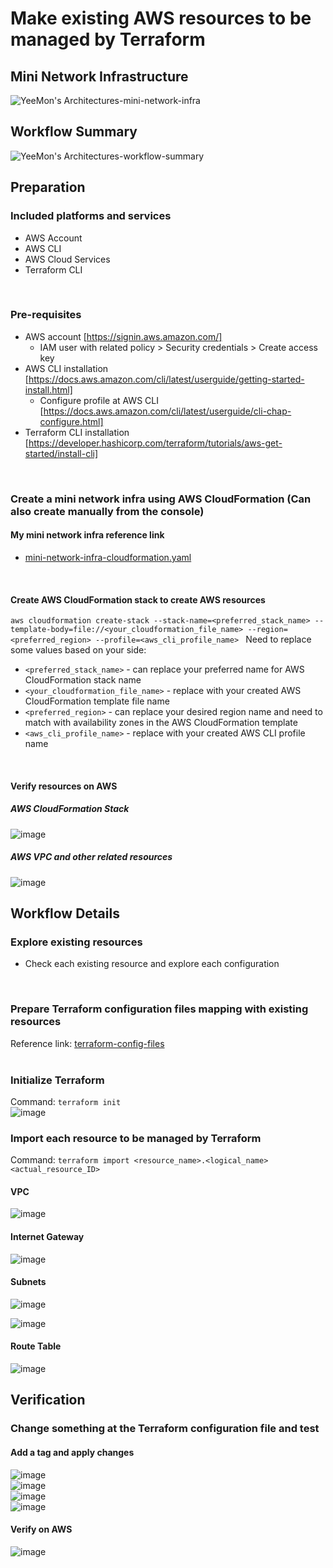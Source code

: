 # Make existing AWS resources to be managed by Terraform #
## Mini Network Infrastructure ##
![YeeMon's Architectures-mini-network-infra](https://github.com/yeemon4398/terraform-import/assets/40330106/82626098-d7d6-4428-8df5-18ab2af9e712)

## Workflow Summary ##
![YeeMon's Architectures-workflow-summary](https://github.com/yeemon4398/terraform-import/assets/40330106/498fba22-8889-4a24-be20-9c585d38bf2c)
<br>

## Preparation ##
### Included platforms and services ###
- AWS Account
- AWS CLI
- AWS Cloud Services
- Terraform CLI
<br>

### Pre-requisites ###
- AWS account [https://signin.aws.amazon.com/]
  - IAM user with related policy > Security credentials > Create access key
- AWS CLI installation [https://docs.aws.amazon.com/cli/latest/userguide/getting-started-install.html]
  - Configure profile at AWS CLI [https://docs.aws.amazon.com/cli/latest/userguide/cli-chap-configure.html]
- Terraform CLI installation [https://developer.hashicorp.com/terraform/tutorials/aws-get-started/install-cli]
<br>

### Create a mini network infra using AWS CloudFormation (Can also create manually from the console) ###
#### My mini network infra reference link ####
- [mini-network-infra-cloudformation.yaml](https://github.com/yeemon4398/terraform-import/blob/main/mini-network-infra-cloudformation.yaml)
<br>

#### Create AWS CloudFormation stack to create AWS resources ####
```aws cloudformation create-stack --stack-name=<preferred_stack_name> --template-body=file://<your_cloudformation_file_name> --region=<preferred_region> --profile=<aws_cli_profile_name> ```
Need to replace some values based on your side:
-  ```<preferred_stack_name>``` - can replace your preferred name for AWS CloudFormation stack name
-  ```<your_cloudformation_file_name>``` - replace with your created AWS CloudFormation template file name
-  ```<preferred_region>``` - can replace your desired region name and need to match with availability zones in the AWS CloudFormation template
-  ```<aws_cli_profile_name>``` - replace with your created AWS CLI profile name
<br>

#### Verify resources on AWS ####
##### AWS CloudFormation Stack #####
![image](https://github.com/yeemon4398/terraform-import/assets/40330106/ad3c9663-c705-4e28-a52a-4006ec879d0e)
<br>

##### AWS VPC and other related resources #####
![image](https://github.com/yeemon4398/terraform-import/assets/40330106/4f323f62-d662-4f50-9586-f87cdec12d89)
<br>

## Workflow Details ##
### Explore existing resources ###
- Check each existing resource and explore each configuration
<br>

### Prepare Terraform configuration files mapping with existing resources ###
Reference link: [terraform-config-files](https://github.com/yeemon4398/terraform-import/tree/main/terraform-config-files)
<br>
<br>
### Initialize Terraform ###
Command: ```terraform init```
<br>
![image](https://github.com/yeemon4398/terraform-import/assets/40330106/aac711e3-23d3-4e77-85b1-642524a358d2)
<br>

### Import each resource to be managed by Terraform ###
Command: ```terraform import <resource_name>.<logical_name> <actual_resource_ID>```
<br>

#### VPC ####
![image](https://github.com/yeemon4398/terraform-import/assets/40330106/54da7cdc-aeea-45f8-bb6e-f1124044b405)
<br>

#### Internet Gateway ####
![image](https://github.com/yeemon4398/terraform-import/assets/40330106/3d6e431e-af8f-4829-ba98-3334e6c1a941)
<br>

#### Subnets ####
![image](https://github.com/yeemon4398/terraform-import/assets/40330106/8b5fa614-2a4d-421c-ab06-ef9de8faccdb)
<br>

![image](https://github.com/yeemon4398/terraform-import/assets/40330106/2022b87e-4589-4cfa-9f0a-5272d2c2bc2c)
<br>

#### Route Table ####
![image](https://github.com/yeemon4398/terraform-import/assets/40330106/c866d8c5-06c0-4743-a7a9-ae07a3de6745)
<br>

## Verification ##
### Change something at the Terraform configuration file and test ###
#### Add a tag and apply changes ####
![image](https://github.com/yeemon4398/terraform-import/assets/40330106/94b85872-5cf1-469e-8042-e7daa915eca8)
<br>
![image](https://github.com/yeemon4398/terraform-import/assets/40330106/b6e234f7-41bd-48b2-a850-a61f44c4202e)
<br>
![image](https://github.com/yeemon4398/terraform-import/assets/40330106/5a648ab8-8c2e-4856-801a-2ead7695fbfd)
<br>
![image](https://github.com/yeemon4398/terraform-import/assets/40330106/2344bbcb-e297-4486-b712-baa632ea0844)
<br>

#### Verify on AWS ####
![image](https://github.com/yeemon4398/terraform-import/assets/40330106/3de94709-e1e7-4c84-b7b4-acdc31b684f4)
